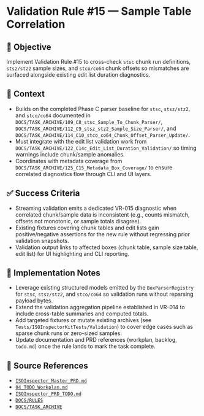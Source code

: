 # Validation Rule #15 — Sample Table Correlation

## 🎯 Objective

Implement Validation Rule #15 to cross-check `stsc` chunk run definitions, `stsz/stz2` sample sizes, and `stco/co64` chunk offsets so mismatches are surfaced alongside existing edit list duration diagnostics.

## 🧩 Context

- Builds on the completed Phase C parser baseline for `stsc`, `stsz/stz2`, and `stco/co64` documented in `DOCS/TASK_ARCHIVE/109_C8_stsc_Sample_To_Chunk_Parser/`, `DOCS/TASK_ARCHIVE/112_C9_stsz_stz2_Sample_Size_Parser/`, and `DOCS/TASK_ARCHIVE/114_C10_stco_co64_Chunk_Offset_Parser_Update/`.
- Must integrate with the edit list validation work from `DOCS/TASK_ARCHIVE/122_C14c_Edit_List_Duration_Validation/` so timing warnings include chunk/sample anomalies.
- Coordinates with metadata coverage from `DOCS/TASK_ARCHIVE/125_C15_Metadata_Box_Coverage/` to ensure correlated diagnostics flow through CLI and UI layers.

## ✅ Success Criteria

- Streaming validation emits a dedicated VR-015 diagnostic when correlated chunk/sample data is inconsistent (e.g.,
  counts mismatch, offsets not monotonic, or sample totals disagree).
- Existing fixtures covering chunk tables and edit lists gain positive/negative assertions for the new rule without
  regressing prior validation snapshots.
- Validation output links to affected boxes (chunk table, sample size table, edit list) for UI highlighting and CLI
  reporting.

## 🔧 Implementation Notes

- Leverage existing structured models emitted by the `BoxParserRegistry` for `stsc`, `stsz/stz2`, and `stco/co64` so validation runs without reparsing payload bytes.
- Extend the validation aggregation pipeline established in VR-014 to include cross-table summaries and computed totals.
- Add targeted fixtures or mutate existing archives (see `Tests/ISOInspectorKitTests/Validation`) to cover edge cases such as sparse chunk runs or zero-sized samples.
- Update documentation and PRD references (workplan, backlog, `todo.md`) once the rule lands to mark the task complete.

## 🧠 Source References

- [`ISOInspector_Master_PRD.md`](../AI/ISOViewer/ISOInspector_PRD_Full/ISOInspector_Master_PRD.md)
- [`04_TODO_Workplan.md`](../AI/ISOInspector_Execution_Guide/04_TODO_Workplan.md)
- [`ISOInspector_PRD_TODO.md`](../AI/ISOViewer/ISOInspector_PRD_TODO.md)
- [`DOCS/RULES`](../RULES)
- [`DOCS/TASK_ARCHIVE`](../TASK_ARCHIVE)
